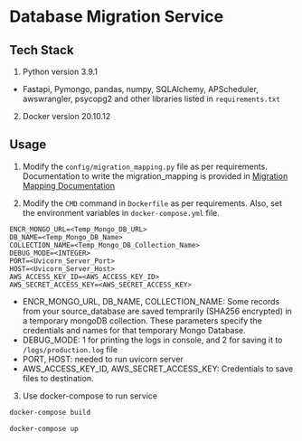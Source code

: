 # Database Migration Service
## Tech Stack

1. Python version 3.9.1
- Fastapi, Pymongo, pandas, numpy, SQLAlchemy, APScheduler, awswrangler, psycopg2 and other libraries listed in ```requirements.txt```
2. Docker version 20.10.12

## Usage

1. Modify the ```config/migration_mapping.py``` file as per requirements.
Documentation to write the migration_mapping is provided in [Migration Mapping Documentation](config/README.md)

2. Modify the ```CMD``` command in ```Dockerfile``` as per requirements. Also, set the environment variables in ```docker-compose.yml``` file.
```
ENCR_MONGO_URL=<Temp_Mongo_DB_URL>
DB_NAME=<Temp_Mongo_DB_Name>
COLLECTION_NAME=<Temp_Mongo_DB_Collection_Name>
DEBUG_MODE=<INTEGER>
PORT=<Uvicorn_Server_Port>
HOST=<Uvicorn_Server_Host>
AWS_ACCESS_KEY_ID=<AWS_ACCESS_KEY_ID>
AWS_SECRET_ACCESS_KEY=<AWS_SECRET_ACCESS_KEY>
```

- ENCR_MONGO_URL, DB_NAME, COLLECTION_NAME: Some records from your source_database are saved temprarily (SHA256 encrypted) in a temporary mongoDB collection. These parameters specify the credentials and names for that temporary Mongo Database.
- DEBUG_MODE: 1 for printing the logs in console, and 2 for saving it to ```/logs/production.log``` file
- PORT, HOST: needed to run uvicorn server
- AWS_ACCESS_KEY_ID, AWS_SECRET_ACCESS_KEY: Credentials to save files to destination.

3. Use docker-compose to run service
```bash
docker-compose build
```
```bash
docker-compose up
```